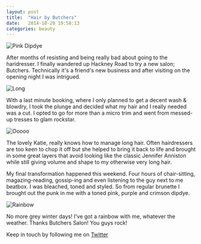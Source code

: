 ```yaml
---
layout: post
title:  "Hair by Butchers"
date:   2014-10-20 19:58:13
categories: beauty
---
```


![Pink Dipdye](https://raw.githubusercontent.com/raphaelleheaf/nevercinderella/gh-pages/_assets/dipdye.jpg)

After months of resisting and being really bad about going to the haridresser. I finally wandered up Hackney Road to try a new salon; Butchers. Technically it's a friend's new business and after visiting on the opening night I was intrigued.

![Long](https://raw.githubusercontent.com/raphaelleheaf/nevercinderella/gh-pages/_assets/long_hair.jpg)

With a last minute booking, where I only planned to get a decent wash & blowdry, I took the plunge and decided what my hair and I really needed was a cut. I opted to go for more than a micro trim and went from messed-up tresses to glam rockstar.  

![Ooooo](https://raw.githubusercontent.com/raphaelleheaf/nevercinderella/gh-pages/_assets/oooo_hair.jpg)

The lovely Katie, really knows how to manage long hair. Often hairdressers are too keen to chop it off but she helped to bring it back to life and brought in some great layers that avoid looking like the classic Jennifer Anniston while still giving volume and shape to my otherwise very long hair.

My final transformation happened this weekend. Four hours of chair-sitting, magazing-reading, gossip-ing and even listening to the guy next to me beatbox. I was bleached, toned and styled. So from regular brunette I brought out the punk in me with a toned pink, purple and crimson dipdye.

![Rainbow](https://raw.githubusercontent.com/raphaelleheaf/nevercinderella/gh-pages/_assets/rainbow.jpg)

No more grey winter days! I've got a rainbow with me, whatever the weather. 
Thanks Butchers Salon! You guys rock!


Keep in touch by following me on [Twitter](https://twitter.com/cinderellanever) 


